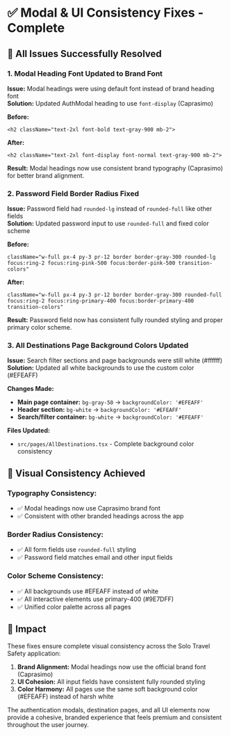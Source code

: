 # ✅ Modal & UI Consistency Fixes - Complete

## 🎯 All Issues Successfully Resolved

### 1. **Modal Heading Font Updated to Brand Font**
**Issue:** Modal headings were using default font instead of brand heading font  
**Solution:** Updated AuthModal heading to use `font-display` (Caprasimo)

**Before:**
```tsx
<h2 className="text-2xl font-bold text-gray-900 mb-2">
```

**After:**
```tsx
<h2 className="text-2xl font-display font-normal text-gray-900 mb-2">
```

**Result:** Modal headings now use consistent brand typography (Caprasimo) for better brand alignment.

### 2. **Password Field Border Radius Fixed**
**Issue:** Password field had `rounded-lg` instead of `rounded-full` like other fields  
**Solution:** Updated password input to use `rounded-full` and fixed color scheme

**Before:**
```tsx
className="w-full px-4 py-3 pr-12 border border-gray-300 rounded-lg focus:ring-2 focus:ring-pink-500 focus:border-pink-500 transition-colors"
```

**After:**
```tsx
className="w-full px-4 py-3 pr-12 border border-gray-300 rounded-full focus:ring-2 focus:ring-primary-400 focus:border-primary-400 transition-colors"
```

**Result:** Password field now has consistent fully rounded styling and proper primary color scheme.

### 3. **All Destinations Page Background Colors Updated**
**Issue:** Search filter sections and page backgrounds were still white (#ffffff)  
**Solution:** Updated all white backgrounds to use the custom color (#EFEAFF)

**Changes Made:**
- **Main page container:** `bg-gray-50` → `backgroundColor: '#EFEAFF'`
- **Header section:** `bg-white` → `backgroundColor: '#EFEAFF'` 
- **Search/filter container:** `bg-white` → `backgroundColor: '#EFEAFF'`

**Files Updated:**
- `src/pages/AllDestinations.tsx` - Complete background color consistency

## 🎨 Visual Consistency Achieved

### **Typography Consistency:**
- ✅ Modal headings now use Caprasimo brand font
- ✅ Consistent with other branded headings across the app

### **Border Radius Consistency:**
- ✅ All form fields use `rounded-full` styling
- ✅ Password field matches email and other input fields

### **Color Scheme Consistency:**
- ✅ All backgrounds use #EFEAFF instead of white
- ✅ All interactive elements use primary-400 (#9E7DFF)
- ✅ Unified color palette across all pages

## 🚀 Impact

These fixes ensure complete visual consistency across the Solo Travel Safety application:

1. **Brand Alignment:** Modal headings now use the official brand font (Caprasimo)
2. **UI Cohesion:** All input fields have consistent fully rounded styling  
3. **Color Harmony:** All pages use the same soft background color (#EFEAFF) instead of harsh white

The authentication modals, destination pages, and all UI elements now provide a cohesive, branded experience that feels premium and consistent throughout the user journey.
